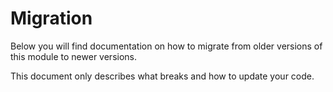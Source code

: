 # Migration

Below you will find documentation on how to migrate from older
versions of this module to newer versions.

This document only describes what breaks and how to update your
code.

<!--
# Upgrading from v1 to v2
-->
